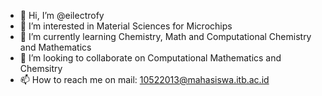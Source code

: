 - 👋 Hi, I’m @eilectrofy
- 👀 I’m interested in Material Sciences for Microchips
- 🌱 I’m currently learning Chemistry, Math and Computational Chemistry and Mathematics
- 💞️ I’m looking to collaborate on Computational Mathematics and Chemsitry
- 📫 How to reach me on mail: 10522013@mahasiswa.itb.ac.id

<!---
ajokeren/ajokeren is a ✨ special ✨ repository because its `README.md` (this file) appears on your GitHub profile.
You can click the Preview link to take a look at your changes.
--->
